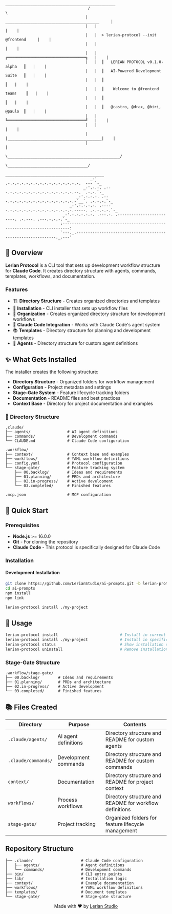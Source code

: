 ```
                                     ________________________________________________
                                    /                                                \
                                   |    _________________________________________     |
                                   |   |                                         |    |
                                   |   |  > lerian-protocol --init @frontend     |    |
                                   |   |                                         |    |
                                   |   |  ╔══════════════════════════════════╗   |    |
                                   |   |  ║   LERIAN PROTOCOL v0.1.0-alpha   ║   |    |
                                   |   |  ║   AI-Powered Development Suite   ║   |    |
                                   |   |  ║                                  ║   |    |
                                   |   |  ║    Welcome to @frontend team!    ║   |    |
                                   |   |  ║                                  ║   |    |
                                   |   |  ║   @castro, @drax, @biri, @paulo  ║   |    |
                                   |   |  ╚══════════════════════════════════╝   |    |
                                   |   |                                         |    |
                                   |   |_________________________________________|    |
                                   |                                                  |
                                    \_________________________________________________/
                                           \___________________________________/
                                        ___________________________________________
                                     _-'    .-.-.-.-.-.-.-.-.-.-.-.-.-.-.-.-.  --- `-_
                                  _-'.-.-. .---.-.-.-.-.-.-.-.-.-.-.-.-.-.-.--.  .-.-.`-_
                               _-'.-.-.-. .---.-.-.-.-.-.-.-.-.-.-.-.-.-.-.-`__`. .-.-.-.`-_
                            _-'.-.-.-.-. .-----.-.-.-.-.-.-.-.-.-.-.-.-.-.-.-----. .-.-.-.-.`-_
                         _-'.-.-.-.-.-. .---.-. .-------------------------. .-.---. .---.-.-.-.`-_
                        :-------------------------------------------------------------------------:
                        `---._.-------------------------------------------------------------._.---'
```

## 🎯 Overview

**Lerian Protocol** is a CLI tool that sets up development workflow structure for **Claude Code**.
It creates directory structure with agents, commands, templates, workflows, and documentation.

### Features

- 🏗️ **Directory Structure** - Creates organized directories and templates
- 🔧 **Installation** - CLI installer that sets up workflow files
- 📁 **Organization** - Creates organized directory structure for development workflows
- 🎯 **Claude Code Integration** - Works with Claude Code's agent system
- 📚 **Templates** - Directory structure for planning and development templates
- 🤖 **Agents** - Directory structure for custom agent definitions

## ✨ What Gets Installed

The installer creates the following structure:

- **Directory Structure** - Organized folders for workflow management
- **Configuration** - Project metadata and settings
- **Stage-Gate System** - Feature lifecycle tracking folders
- **Documentation** - README files and best practices
- **Context Base** - Directory for project documentation and examples

### 📁 Directory Structure

```
.claude/
├── agents/                # AI agent definitions
├── commands/              # Development commands
└── CLAUDE.md              # Claude Code configuration

.workflow/
├── context/               # Context base and examples
├── workflows/             # YAML workflow definitions
├── config.yaml            # Protocol configuration
└── stage-gate/            # Feature tracking system
    ├── 00.backlog/        # Ideas and requirements
    ├── 01.planning/       # PRDs and architecture
    ├── 02.in-progress/    # Active development
    └── 03.completed/      # Finished features

.mcp.json                  # MCP configuration
```

## 🚀 Quick Start

### Prerequisites

- **Node.js** >= 16.0.0
- **Git** - For cloning the repository
- **Claude Code** - This protocol is specifically designed for Claude Code

### Installation

#### Development Installation

```bash
git clone https://github.com/LerianStudio/ai-prompts.git -b lerian-protocol
cd ai-prompts
npm install
npm link

lerian-protocol install ./my-project
```

## 📖 Usage

```bash
lerian-protocol install                           # Install in current directory
lerian-protocol install ./my-project              # Install in specific directory
lerian-protocol status                            # Show installation status
lerian-protocol uninstall                         # Remove installation
```

### Stage-Gate Structure

```
.workflow/stage-gate/
├── 00.backlog/        # Ideas and requirements
├── 01.planning/       # PRDs and architecture
├── 02.in-progress/    # Active development
└── 03.completed/      # Finished features
```

## 📚 Files Created

| Directory           | Purpose              | Contents                                                |
| ------------------- | -------------------- | ------------------------------------------------------- |
| `.claude/agents/`   | AI agent definitions | Directory structure and README for custom agents        |
| `.claude/commands/` | Development commands | Directory structure and README for custom commands      |
| `context/`          | Documentation        | Directory structure and README for project context      |
| `workflows/`        | Process workflows    | Directory structure and README for workflow definitions |
| `stage-gate/`       | Project tracking     | Organized folders for feature lifecycle management      |

## Repository Structure

```
├── .claude/                     # Claude Code configuration
│   ├── agents/                  # Agent definitions
│   └── commands/                # Development commands
├── bin/                         # CLI entry points
├── lib/                         # Installation logic
├── context/                     # Example documentation
├── workflows/                   # YAML workflow definitions
├── templates/                   # Document templates
└── stage-gate/                  # Stage-gate structure
```

<div align="center">
    <p>Made with ❤️ by <a href="https://github.com/LerianStudio">Lerian Studio</a></p>
</div>
